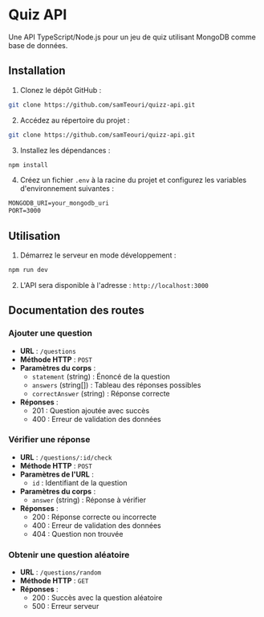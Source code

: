 # Quiz API

Une API TypeScript/Node.js pour un jeu de quiz utilisant MongoDB comme base de données.

## Installation

1. Clonez le dépôt GitHub :

```bash
git clone https://github.com/samTeouri/quizz-api.git
```

2. Accédez au répertoire du projet :

```bash
git clone https://github.com/samTeouri/quizz-api.git
```


3. Installez les dépendances :

```bash
npm install
```

4. Créez un fichier `.env` à la racine du projet et configurez les variables d'environnement suivantes :

```txt
MONGODB_URI=your_mongodb_uri
PORT=3000
```

## Utilisation

1. Démarrez le serveur en mode développement :

```bash
npm run dev
```

2. L'API sera disponible à l'adresse : `http://localhost:3000`

## Documentation des routes

### Ajouter une question

- **URL** : `/questions`
- **Méthode HTTP** : `POST`
- **Paramètres du corps** : 
  - `statement` (string) : Énoncé de la question
  - `answers` (string[]) : Tableau des réponses possibles
  - `correctAnswer` (string) : Réponse correcte
- **Réponses** :
  - 201 : Question ajoutée avec succès
  - 400 : Erreur de validation des données

### Vérifier une réponse

- **URL** : `/questions/:id/check`
- **Méthode HTTP** : `POST`
- **Paramètres de l'URL** : 
  - `id` : Identifiant de la question
- **Paramètres du corps** : 
  - `answer` (string) : Réponse à vérifier
- **Réponses** :
  - 200 : Réponse correcte ou incorrecte
  - 400 : Erreur de validation des données
  - 404 : Question non trouvée

### Obtenir une question aléatoire

- **URL** : `/questions/random`
- **Méthode HTTP** : `GET`
- **Réponses** :
  - 200 : Succès avec la question aléatoire
  - 500 : Erreur serveur
